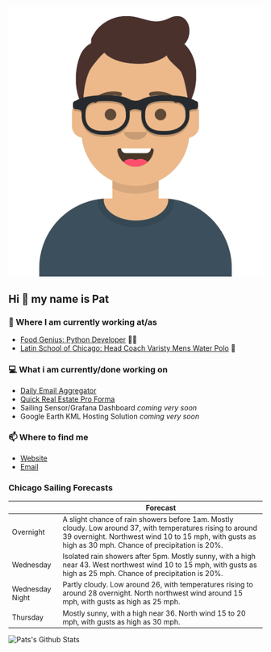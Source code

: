 [![Social banner for p-j-falconer](https://raw.githubusercontent.com/P-J-FALCONER/P-J-FALCONER/master/assets/avataaars.svg)](https://patfalconer.com/)
## Hi :wave: my name is Pat

### 💼 Where I am currently working at/as
- [Food Genius: Python Developer](https://getfoodgenius.com/) 🍔🐍
- [Latin School of Chicago: Head Coach Varisty Mens Water Polo](https://www.latinschool.org/) 🤽


### 💻 What i am currently/done working on
 - [Daily Email Aggregator](https://github.com/P-J-FALCONER/dott_daily_mail)
 - [Quick Real Estate Pro Forma](https://github.com/P-J-FALCONER/henry)
 - Sailing Sensor/Grafana Dashboard *coming very soon*
 - Google Earth KML Hosting Solution *coming very soon*

### 📫 Where to find me
 - [Website](https://patfalconer.com/)
 - [Email](mailto:patrick.j.falconer@gmail.com)


### Chicago Sailing Forecasts
|   | Forecast  |
|---|---|
| Overnight | A slight chance of rain showers before 1am. Mostly cloudy. Low around 37, with temperatures rising to around 39 overnight. Northwest wind 10 to 15 mph, with gusts as high as 30 mph. Chance of precipitation is 20%. |
| Wednesday | Isolated rain showers after 5pm. Mostly sunny, with a high near 43. West northwest wind 10 to 15 mph, with gusts as high as 25 mph. Chance of precipitation is 20%. |
| Wednesday Night | Partly cloudy. Low around 26, with temperatures rising to around 28 overnight. North northwest wind around 15 mph, with gusts as high as 25 mph. |
| Thursday | Mostly sunny, with a high near 36. North wind 15 to 20 mph, with gusts as high as 30 mph. |

![Pats's Github Stats](https://github-readme-stats.vercel.app/api?username=p-j-falconer&show_icons=true&theme=radical)
